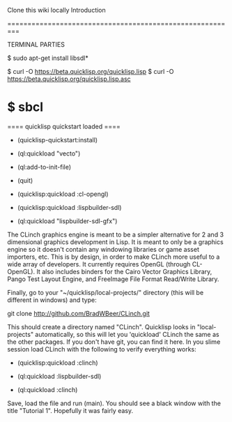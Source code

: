 Clone this wiki locally
Introduction

=========================================================

TERMINAL PARTIES

$ sudo apt-get install libsdl* 


$ curl -O https://beta.quicklisp.org/quicklisp.lisp
$ curl -O https://beta.quicklisp.org/quicklisp.lisp.asc

$ sbcl
=========================================================
  ==== quicklisp quickstart loaded ====

* (quicklisp-quickstart:install)

* (ql:quickload "vecto")

* (ql:add-to-init-file)

* (quit)
* (quicklisp:quickload :cl-opengl)
* (quicklisp:quickload :lispbuilder-sdl)
* (ql:quickload "lispbuilder-sdl-gfx")



The CLinch graphics engine is meant to be a simpler alternative for 2 and 3 dimensional graphics development in Lisp. It is meant to only be a graphics engine so it doesn't contain any windowing libraries or game asset importers, etc. This is by design, in order to make CLinch more useful to a wide array of developers. It currently requires OpenGL (through CL-OpenGL). It also includes binders for the Cairo Vector Graphics Library, Pango Test Layout Engine, and FreeImage File Format Read/Write Library.

Finally, go to your "~/quicklisp/local-projects/" directory (this will be different in windows) and type:

git clone http://github.com/BradWBeer/CLinch.git

This should create a directory named "CLinch". Quicklisp looks in "local-projects" automatically, so this will let you 'quickload' CLinch the same as the other packages. If you don't have git, you can find it here. In you slime session load CLinch with the following to verify everything works:

* (quicklisp:quickload :clinch)

* (ql:quickload :lispbuilder-sdl)
* (ql:quickload :clinch)


Save, load the file and run (main). You should see a black window with the title "Tutorial 1". Hopefully it was fairly easy.
